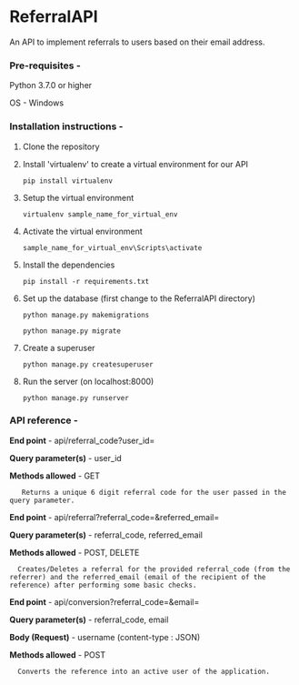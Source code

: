 # ReferralAPI

An API to implement referrals to users based on their email address.

### Pre-requisites - 
Python 3.7.0 or higher

OS - Windows

### Installation instructions - 

1. Clone the repository

2. Install 'virtualenv' to create a virtual environment for our API

   `pip install virtualenv`

3. Setup the virtual environment

   `virtualenv sample_name_for_virtual_env`

4. Activate the virtual environment

   `sample_name_for_virtual_env\Scripts\activate`

5. Install the dependencies

   `pip install -r requirements.txt`

6. Set up the database (first change to the ReferralAPI directory)

   `python manage.py makemigrations`


   `python manage.py migrate`

7. Create a superuser

   `python manage.py createsuperuser`

8. Run the server (on localhost:8000)

   `python manage.py runserver`

### API reference - 

**End point** - api/referral_code?user_id=

**Query parameter(s)** - user_id

**Methods allowed** - GET

       Returns a unique 6 digit referral code for the user passed in the query parameter.



**End point** - api/referral?referral_code=&referred_email=

**Query parameter(s)** - referral_code, referred_email

**Methods allowed** - POST, DELETE

      Creates/Deletes a referral for the provided referral_code (from the referrer) and the referred_email (email of the recipient of the reference) after performing some basic checks.



**End point** - api/conversion?referral_code=&email=

**Query parameter(s)** - referral_code, email

**Body (Request)** - username (content-type : JSON)

**Methods allowed** - POST

      Converts the reference into an active user of the application.